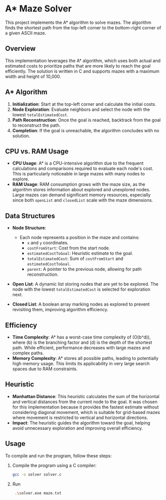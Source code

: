# A* Maze Solver
This project implements the A* algorithm to solve mazes. The algorithm finds the shortest path from the top-left corner to the bottom-right corner of a given ASCII maze.

## Overview

This implementation leverages the A* algorithm, which uses both actual and estimated costs to prioritize paths that are more likely to reach the goal efficiently. The solution is written in C and supports mazes with a maximum width and height of 10,000.

## A* Algorithm

1. **Initialization**: Start at the top-left corner and calculate the initial costs.
2. **Node Exploration**: Evaluate neighbors and select the node with the lowest `totalEstimatedCost`.
3. **Path Reconstruction**: Once the goal is reached, backtrack from the goal to reconstruct the path.
4. **Completion**: If the goal is unreachable, the algorithm concludes with no solution.

## CPU vs. RAM Usage
- **CPU Usage**: A* is a CPU-intensive algorithm due to the frequent calculations and comparisons required to evaluate each node's cost. This is particularly noticeable in large mazes with many nodes to explore.
- **RAM Usage**: RAM consumption grows with the maze size, as the algorithm stores information about explored and unexplored nodes. Large mazes can demand significant memory resources, especially since both `openList` and `closedList` scale with the maze dimensions.

## Data Structures
- **Node Structure**: 
  - Each node represents a position in the maze and contains:
    - `x` and `y` coordinates.
    - `costFromStart`: Cost from the start node.
    - `estimatedCostToGoal`: Heuristic estimate to the goal.
    - `totalEstimatedCost`: Sum of `costFromStart` and `estimatedCostToGoal`.
    - `parent`: A pointer to the previous node, allowing for path reconstruction.

- **Open List**: A dynamic list storing nodes that are yet to be explored. The node with the lowest `totalEstimatedCost` is selected for exploration next.

- **Closed List**: A boolean array marking nodes as explored to prevent revisiting them, improving algorithm efficiency.

## Efficiency

- **Time Complexity**: A* has a worst-case time complexity of \(O(b^d)\), where \(b\) is the branching factor and \(d\) is the depth of the shortest path. While efficient, performance decreases with large mazes and complex paths.
- **Memory Complexity**: A* stores all possible paths, leading to potentially high memory usage. This limits its applicability in very large search spaces due to RAM constraints.

## Heuristic

- **Manhattan Distance**: This heuristic calculates the sum of the horizontal and vertical distances from the current node to the goal. It was chosen for this implementation because it provides the fastest estimate without considering diagonal movement, which is suitable for grid-based mazes where movement is restricted to vertical and horizontal directions.
- **Impact**: The heuristic guides the algorithm toward the goal, helping avoid unnecessary exploration and improving overall efficiency.


## Usage

To compile and run the program, follow these steps:

1. Compile the program using a C compiler:
   ```bash
   gcc -o solver solver.c

2. Run
   ```bash
    .\solver.exe maze.txt
